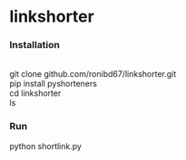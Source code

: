 # linkshorter 
<h3>Installation</h3> 
</br>
git clone github.com/ronibd67/linkshorter.git 
</br>
pip install pyshorteners 
</br>
cd linkshorter 
</br>
ls 
</br>
<h3>Run</h3>
python shortlink.py 

